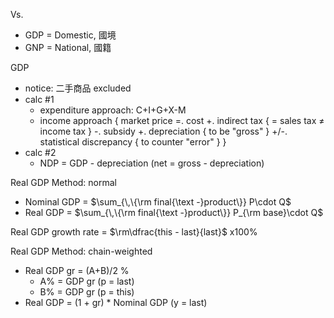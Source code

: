 
Vs.
- GDP = Domestic, 國境
- GNP = National, 國籍

GDP
- notice: 二手商品 excluded
- calc #1
	- expenditure approach: C+I+G+X-M
	- income approach
	  {
	  market price
	  =.   cost
	  +.   indirect tax             { = sales tax ≠ income tax }
	  -.   subsidy
	  +.   depreciation             { to be "gross" }
	  +/-. statistical discrepancy  { to counter "error" }
	  }
- calc #2
	- NDP = GDP - depreciation
	   (net = gross - depreciation) 


Real GDP Method: normal
- Nominal GDP = $\sum_{\,\{\rm final{\text -}product\}} P\cdot Q$
- Real GDP = $\sum_{\,\{\rm final{\text -}product\}} P_{\rm base}\cdot Q$


Real GDP growth rate = $\rm\dfrac{this - last}{last}$ x100%

Real GDP Method: chain-weighted 
- Real GDP gr = (A+B)/2 %
	- A% = GDP gr (p = last)
	- B% = GDP gr (p = this)
- Real GDP
   = (1 + gr) * Nominal GDP (y = last)